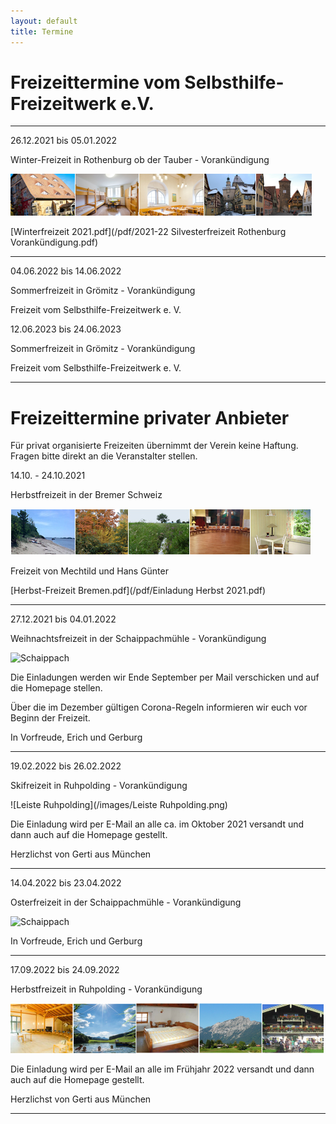 ```yaml
---
layout: default
title: Termine
---
```

# Freizeittermine vom Selbsthilfe-Freizeitwerk e.V.

--------------------------------------------------------------------------------------------------

26.12.2021 bis 05.01.2022

Winter-Freizeit in Rothenburg ob der Tauber - Vorankündigung

![Rothenburg op der Tauber](/images/rothenburg.png)

[Winterfreizeit 2021.pdf](/pdf/2021-22 Silvesterfreizeit Rothenburg  Vorankündigung.pdf)

-----------------------------------------------------------------------------------------------------

04.06.2022 bis 14.06.2022 

Sommerfreizeit in Grömitz - Vorankündigung 

Freizeit vom Selbsthilfe-Freizeitwerk e. V. 

12.06.2023 bis 24.06.2023 

Sommerfreizeit in Grömitz - Vorankündigung 

Freizeit vom Selbsthilfe-Freizeitwerk e. V. 

---------------------------------------------------------------------------------------------------

# Freizeittermine privater Anbieter

Für privat organisierte Freizeiten übernimmt der Verein keine Haftung. Fragen bitte direkt an die Veranstalter stellen.



14.10. - 24.10.2021

Herbstfreizeit in der Bremer Schweiz

![Freizeit Bremen im Herbst](/images/Leiste_Herbst_Bremen.jpg)

Freizeit von Mechtild und Hans Günter

[Herbst-Freizeit Bremen.pdf](/pdf/Einladung Herbst 2021.pdf)

------------------------------------------------------------------------------------------------

27.12.2021 bis 04.01.2022 

Weihnachtsfreizeit in der Schaippachmühle - Vorankündigung 

![Schaippach](/images/schaippach.jpeg)

Die Einladungen werden wir Ende September per Mail verschicken 
und auf die Homepage stellen.

Über die im Dezember gültigen Corona-Regeln informieren wir euch 
vor Beginn der Freizeit.

In Vorfreude, Erich und Gerburg

---------------------------------------------------------------------------------------------------

19.02.2022 bis 26.02.2022

Skifreizeit in Ruhpolding - Vorankündigung

![Leiste Ruhpolding](/images/Leiste Ruhpolding.png)

Die Einladung wird per E-Mail an alle ca. im Oktober 2021 versandt und dann auch auf die Homepage gestellt.

Herzlichst von Gerti aus München

----------------------------------------------------------------------------------------------------

14.04.2022 bis 23.04.2022 

Osterfreizeit in der Schaippachmühle - Vorankündigung 

![Schaippach](/images/schaippach.jpeg)

In Vorfreude, Erich und Gerburg 

-----------------------------------------------------------------------------------------------------

17.09.2022 bis 24.09.2022

Herbstfreizeit in Ruhpolding - Vorankündigung

![ruhpolding](/images/bildleiste_2021.png)

Die Einladung wird per E-Mail an alle im Frühjahr 2022 versandt und dann auch auf die Homepage gestellt.

Herzlichst von Gerti aus München

------------------------------------------------------------------------------------------------------
